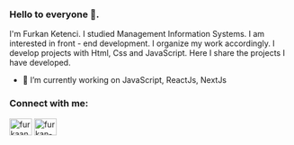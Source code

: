 ### Hello to everyone 👋. 
I'm Furkan Ketenci. I studied Management Information Systems. I am interested in front - end development. I organize my work accordingly.
I develop projects with Html, Css and JavaScript. Here I share the projects I have developed. 

<!--
**furkanketenci/furkanketenci** is a ✨ _special_ ✨ repository because its `README.md` (this file) appears on your GitHub profile.
-->

- 🔭 I’m currently working on  JavaScript, ReactJs, NextJs

<h3 align="left">Connect with me:</h3>
<p align="left">
<a href="https://twitter.com/furkaanketenci" target="blank"><img align="center" src="https://raw.githubusercontent.com/rahuldkjain/github-profile-readme-generator/master/src/images/icons/Social/twitter.svg" alt="furkaanketenci" height="30" width="40" /></a>
<a href=https://www.linkedin.com/in/furkanketenci/ target="blank"><img align="center" src="https://raw.githubusercontent.com/rahuldkjain/github-profile-readme-generator/master/src/images/icons/Social/linked-in-alt.svg" alt="furkan-ketenci-935267211" height="30" width="40" /></a>
</p>


